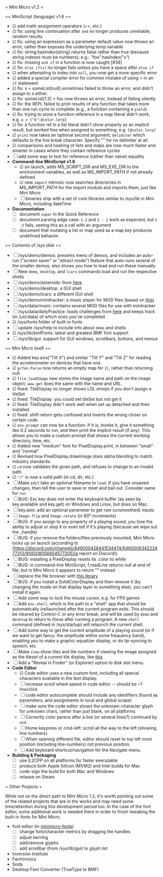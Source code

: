= Mini Micro v1.2 =

== MiniScript (language) v1.6 ==

- ☑︎ ︎add math-assignment operators (+=, etc.)
- ☑︎ fix: using line continuation after `and` no longer produces unreliable, random results
- ☑︎ fix: using an expression as a parameter default value now throws an error, rather than exposes the underlying temp variable
- ☑︎ fix: string.hasIndex(string) returns false rather than true (because string indexes must be numbers); e.g.: "foo".hasIndex("x")
- ☑︎ fix: missing `end if` in a function is now caught [#38]
- ☑︎ fix: `else if(x)` no longer fails unless you have a space after `else if`
- ☑︎ when attempting to index into `null`, you now get a more specific error
- ☑︎ added a special compiler error for common mistake of using = in an `if` statement
- ☑︎ ︎fix: x = someList[null] sometimes failed to throw an error, and didn't assign to x either.
- ☑︎ fix: someList[1:3] = foo now throws an error, instead of failing silently
- ☑︎ fix: the REPL failed to print results of any function that takes more than one run cycle to complete (e.g., a function containing a `yield`).
- ☑︎ fix: trying to store a function reference in a map literal didn't work, e.g. `a = {"b":@color.lerp}`
- ☑︎ fix: a function ref in a list literal didn't show properly as an implicit result, but worked fine when assigned to something, e.g. `[@color.lerp]`
- ☑︎ ︎`print` now takes an optional second argument, `delimiter` which defaults to the line break character.  Specify "" for no delimiter at all.
- ☑︎ comparisons and hashing of lists and maps are now much faster and smarter in cases where they contain reference cycles
- ☐ add some way to test for reference (rather than value) equality
- **Command-line MiniScript v1.6**
  - ☑︎ on launch, adds MS_SCRIPT_DIR and MS_EXE_DIR to the environment variables, as well as MS_IMPORT_PATH if not already defined
  - ☑︎ new `import` intrinsic now searches directories in MS_IMPORT_PATH for the import module and imports them, just like Mini Micro
  - ☐ binaries ship with a set of core libraries similar to /sys/lib in Mini Micro, including dateTime 
- **Documentation**
  - ☐ document `super` in the Quick Reference
  - ☐ document parsing edge case: `1-2` and `1 - 2` work as expected, but `1 -2` fails, seeing this as a call with an argument
  - ☐ document that mutating a list or map used as a map key produces undefined behavior

== Contents of /sys disk ==

- ☐ /sys/demo/demos: presents menu of demos, and includes an auto-run ("screen saver" or "attract mode") feature that auto-runs several of the smaller demos; also shows you how to load and run these manually
- ☐ New `demo`, `desktop`, and `lcars` commands load and run the respective shells
- ☐ /sys/demo/asteroids: from [here](https://github.com/JoeStrout/minimicro-asteroids)
- ☐ /sys/demo/desktop: a GUI shell
- ☐ /sys/demo/lcars: a different GUI shell
- ☐ /sys/demo/minitracker: a music player for MOD files (based on [this](https://github.com/JoeStrout/minitracker))
- ☐ /sys/data/music: contains several MOD files for use with minitracker
- ☐ /sys/data/dailyPractice: loads challenges from [here](https://github.com/JoeStrout/daily-miniscript) and keeps track (in /usr/data) of which ones you've completed
- ☑︎ /sys/fonts folder of built-in fonts
- ☐ update /sys/help to include info about `demo` and shells
- ☑︎ /sys/lib/bmfFonts: latest and greatest BMF font support
- ☐ /sys/lib/gui: support for GUI windows, scrollbars, buttons, and menus

== Mini Micro itself ==

- ☑︎ Added key.axis("Tilt X") and similar "Tilt Y" and "Tilt Z" for reading the accelerometer on devices that have one.
- ☑︎ `grfon.Parse` now returns an empty map for `{}`, rather than returning null.
- ☑︎ `file.loadImage` new stores the image name and path on the image object; `www.get` does the same with the name and URL.
- ☑︎ fixed: TileDisplay no longer shows LOL emojis if you don't assign a tileSet
- ☑︎ fixed: TileDisplay: you could set tileSet but not get it
- ☑︎ fixed: TileDisplay didn't work well when set up detached and then installed
- ☑︎ fixed: shift-return gets confused and inserts the wrong closer on certain code
- ☑︎ `env.prompt` can now be a function.  If it is, invoke it, give it something like 0.2 seconds to run, and then print the implicit result (if any).  This allows you to make a custom prompt that shows the current working directory, time, etc.
- ☑︎ Added new "medium" font for PixelDisplay.print, in between "small" and "normal"
- ☑︎ Revised how PixelDisplay.drawImage does alpha blending to match industry standards.
- ☑︎ `cd` now validates the given path, and refuses to change to an invalid path.
- ☑︎ `"/"` is now a valid path (in cd, dir, etc.)
- ☐ Make `edit` take an optional filename to `load`.  If you have unsaved changes, then tell the user to save or reset and bail out.  Consider same for `run`
- ☐ BUG: Esc key does not enter the keyboard buffer (as seen by key.available and key.get) on Windows and Linux, but does on Mac.
- ☐ key.axis: add an optional parameter to get raw (unsmoothed) inputs
- ☐ `Image.flip` and `Image.rotate` (in 90° increments)
- ☐ BUG: if you assign to any property of a playing sound, you lose the ability to adjust or stop it or even tell if it's playing (because we wipe out the _handle)
- ☐ BUG: if you remove the folders/files previously mounted, Mini Micro locks up on launch (according to [https://discord.com/channels/646000428441534474/646000634222477313/959208056854577205](a report on Discord))
- ☐ BUG: installing a PixelDisplay resets its .color to white
- ☐ BUG: in command-line MiniScript, f.readLine returns null at end of file, but in Mini Micro it appears to return "" instead
- ☐ replace the file browser with [this library](https://github.com/keiwando/nativefileso)
- ☐ BUG: if you install a SolidColorDisplay and then remove it (by changing the mode on that display layer to something else), you can't install it again.
- ☐ Add some way to lock the mouse cursor, e.g. for FPS games	
- ☐ Add `env.shell`, which is the path to a "shell" app that should be automatically (re)launched after the current program exits.  This should be cleared by Control-C or any error break, and will be used by `demo` and `desktop` to return to these after running a program.  A new `shell` command (defined in /sys/startup) will relaunch the current shell.
- ☐ Add some way to get the current amplitude of a playing sound (or if we want to get fancy: the amplitude within some frequency band), enabling you to make a graphic equalizer display, or do lip-syncing to speech, etc.
- ☐ Make `view` show tiles and tile numbers if viewing the image assigned as the tileset of a current tile display, like [this](https://github.com/sebnozzi/minimicro-tilesetviewer)
- ☐ Add a "Reveal in Finder" (or Explorer) option to disk slot menu.
- **Code Editor**
  - ☑︎ Code editor uses a new custom font, including all special characters available in the text display.
  - ☐ increase scroll wheel speed in code editor -- should be ~1 line/click
  - ☐ code editor autocomplete should include any identifiers (found as parameters, and assignments in local and global scope)
  - ☐ make sure the code editor shows the unknown-character glyph for unknown chars, rather than just blank, on all platforms
  - ☐ Correctly color parens after a line (or several lines?) continued by `and`
  - ☐ Home keypress or cmd-left: scroll all the way to the left (showing line numbers).
  - ☐ When opening different file, editor should reset to top left most position (including line-numbers) not previous position.
  - ☐ Add keyboard shortcut/navigation for the Navigate menu.
- **Building & Packaging**
  - ☐ use IL2CPP on all platforms for faster executable
  - ☐ produce both Apple Silicon (M1/M2) and Intel builds for Mac
  - ☐ code-sign the build for both Mac and Windows
  - ☐ release on Steam

= Other Projects =

While not on the direct path to Mini Micro 1.2, it's worth pointing out some of the related projects that are in the works and may need some time/attention during this development period too.  In the case of the font editor, some additional work is needed there in order to finish tweaking the built-in fonts for Mini Micro.

- font editor (in [minimicro-fonts](https://github.com/JoeStrout/minimicro-fonts))
  - ☐ change font/character metrics by dragging the handles
  - ☐ adjust kerning
  - ☐ add/remove glyphs
  - ☐ add scrollbar (from /sys/lib/gui) to glyph list
- Inversion Institute
- Farmtronics
- Soda
- Desktop Font Converter (TrueType to BMF)
 